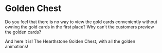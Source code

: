 # Golden Chest



Do you feel that there is no way to view the gold cards conveniently without owning the gold cards in the first place? Why can't the customers preview the golden cards?

And here it is! The Hearthstone Golden Chest, with all the golden animations!
